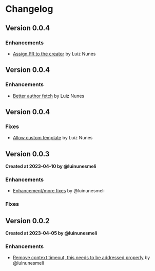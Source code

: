 # Changelog

## Version 0.0.4

### Enhancements
* [Assign PR to the creator](https://github.com/luinunesmeli/goscriba/pull/125) by Luiz Nunes



## Version 0.0.4

### Enhancements
* [Better author fetch](https://github.com/luinunesmeli/goscriba/pull/122) by Luiz Nunes


## Version 0.0.4
### Fixes
* [Allow custom template](https://github.com/luinunesmeli/goscriba/pull/98) by Luiz Nunes

## Version 0.0.3
**Created at 2023-04-10 by @luinunesmeli**

### Enhancements
* [Enhancement/more fixes](https://github.com/luinunesmeli/goscriba/pull/87) by @luinunesmeli
### Fixes

## Version 0.0.2
**Created at 2023-04-05 by @luinunesmeli**

### Enhancements
* [Remove context timeout, this needs to be addressed properly](https://github.com/luinunesmeli/goscriba/pull/60) by @luinunesmeli
